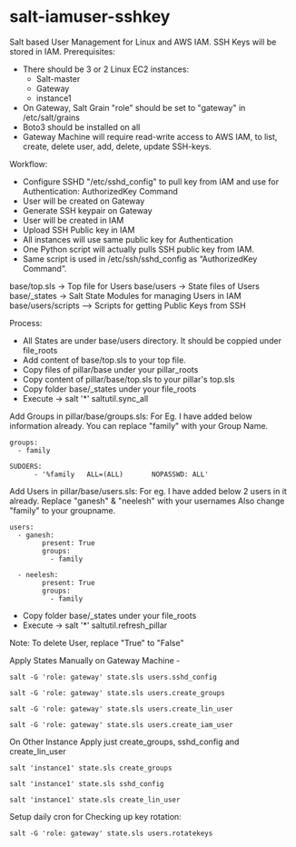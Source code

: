 # salt-iamuser-sshkey

Salt based User Management for Linux and AWS IAM.
SSH Keys will be stored in IAM.
Prerequisites:
- There should be 3 or 2  Linux EC2 instances:
  - Salt-master
  - Gateway
  - instance1
- On Gateway, Salt Grain "role" should be set to "gateway" in /etc/salt/grains
- Boto3 should be installed on all
- Gateway Machine will require read-write access to AWS IAM, to list, create, delete user, add, delete, update SSH-keys.

Workflow:
- Configure SSHD "/etc/sshd_config" to pull key from IAM and use for Authentication: AuthorizedKey Command
- User will be created on Gateway
- Generate SSH keypair on Gateway
- User will be created in IAM
- Upload SSH Public key in IAM
- All instances will use same public key for Authentication
- One Python script will actually pulls SSH public key from IAM.
- Same script is used in /etc/ssh/sshd_config as “AuthorizedKey Command”.


base/top.sls -> Top file for Users
base/users -> State files of Users
base/_states -> Salt State Modules for managing Users in IAM
base/users/scripts --> Scripts for getting Public Keys from SSH

Process:
- All States are under base/users directory. It should be coppied under file_roots
- Add content of base/top.sls to your top file.
- Copy files of pillar/base under your pillar_roots
- Copy content of pillar/base/top.sls to your pillar's top.sls
- Copy folder base/_states under your file_roots
- Execute -> salt '*' saltutil.sync_all

Add Groups in pillar/base/groups.sls:
	For Eg. I have added below information already. You can replace "family" with your Group Name.

	groups:
	  - family

	SUDOERS:
          - '%family   ALL=(ALL)       NOPASSWD: ALL'

Add Users in pillar/base/users.sls:
	For eg. I have added below 2 users in it already. Replace "ganesh" & "neelesh" with your usernames
	Also change "family" to your groupname.

	users:
	  - ganesh:
     	    present: True
     	    groups:
       	      - family

	  - neelesh:
            present: True
            groups:
              - family


- Copy folder base/_states under your file_roots
- Execute -> salt '*' saltutil.refresh_pillar

Note: To delete User, replace "True" to "False"

Apply States Manually on Gateway Machine -

	salt -G 'role: gateway' state.sls users.sshd_config

	salt -G 'role: gateway' state.sls users.create_groups

	salt -G 'role: gateway' state.sls users.create_lin_user

	salt -G 'role: gateway' state.sls users.create_iam_user

On Other Instance Apply just create_groups, sshd_config and create_lin_user

	salt 'instance1' state.sls create_groups

	salt 'instance1' state.sls sshd_config

	salt 'instance1' state.sls create_lin_user


Setup daily cron for Checking up key rotation:

	salt -G 'role: gateway' state.sls users.rotatekeys

 
